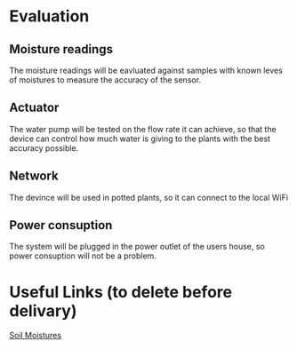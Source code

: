 # Evaluation
## Moisture readings
The moisture readings will be eavluated against samples with known leves of moistures to measure the accuracy of the sensor.
## Actuator
The water pump will be tested on the flow rate it can achieve, so that the device can control how much water is giving to the plants with the best accuracy possible. 
## Network
The devince will be used in potted plants, so it can connect to the local WiFi

## Power consuption
The system will be plugged in the power outlet of the users house, so power consuption will not be a problem. 


# Useful Links (to delete before delivary)
[Soil Moistures](https://eos.com/blog/soil-moisture/#:~:text=Ultimately%2C%20the%20soil%20moisture%20effect,between%2020%25%20and%2060%25.)
